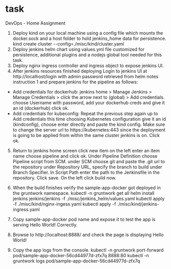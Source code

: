 # task
 DevOps - Home Assignment
1. Deploy kind on your local machine using a config file which mounts the docker.sock and a host folder to hold jenkins_home data for persistence.
kind ​create​ ​cluster​ --config=./misc/kind/​cluster​.yaml
2. Deploy jenkins helm chart using values.yml file customized for persistence, additional
plugins and a nodejs global tool needed for this task.
3. Deploy nginx ingress controller and ingress object to expose jenkins UI.
4. After jenkins resources finished deploying Login to jenkins UI at http://localhost/login​ with admin password retrieved from helm notes instruction 1 and prepare jenkins for the pipeline as follows:
- ​Add credentials for dockerhub:​ ​jenkins home > Manage Jenkins > Manage Credentials > click the arrow next to (global) > Add credentials. choose Username with password, add your dockerhub creds and give it an id (dockerhub) click ok.
- ​Add credentials for kubeconfig:​ Repeat the previous step again up to Add credentials this time choosing Kubernetes configuration give it an id (kindconfig), choose enter directly and paste the kind config. Make sure to change the server url to https://kubernetes:443​ since the deployment is going to be applied from within the same cluster jenkins is on. Click ok.
5. Return to jenkins home screen click new item on the left enter an item name choose pipeline and click ok. Under ​Pipeline​ Definition choose Pipeline script from SCM. under SCM choose git and paste the .git url to the repository under Repository URL, specify the branch to build under Branch Specifier. In Script Path enter the path to the Jenkinsfile in the repository. Click save. On the left click build now.
6. When the build finishes verify the sample-app-docker got deployed in the gruntwork namespace.
kubectl -n gruntwork ​get​ ​all
  helm install jenkins jenkins​/jenkins -f ./misc/​jenkins_helm​/values.yaml
 kubectl ​apply​ -f ./misc/kind/nginx-ingess.yaml kubectl ​apply​ -f ./misc/kind/jenkins-ingress.yaml
   
 7. Copy sample-app-docker pod name and expose it to test the app is serving Hello World! Correctly.
8. Browse to ​http://localhost:8888/​ and check the page is displaying Hello World!
9. Copy the app logs from the console.
 kubectl -​n​ gruntwork port-forward pod/​sample​-​app​-docker-56cd44977d-zfx7q 8888:80
  kubectl -​n​ gruntwork logs pod/​sample​-​app​-docker-56cd44977d-zfx7q

